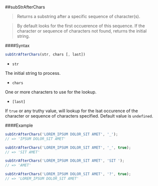 ##subStrAfterChars
>Returns a substring after a specific sequence of character(s).

>By default looks for the first occuerence of this sequence.
>If the character or sequence of characters not found, returns the initial string.

####Syntax
```js
subStrAfterChars(str, chars [, last])
```

- <code>str</code>

The initial string to process.

- <code>chars</code>

One or more characters to use for the lookup.

- <code>[last]</code>

If <code>true</code> or any truthy value, will lookup for the lsat occurence of the character or sequence of characters specified.
Default value is <code>undefined</code>.

####Example
```js
subStrAfterChars('LOREM_IPSUM DOLOR_SIT AMET', '_');
// => 'IPSUM DOLOR_SIT AMET'

subStrAfterChars('LOREM_IPSUM DOLOR_SIT AMET', '_', true);
// => 'SIT AMET'

subStrAfterChars('LOREM_IPSUM DOLOR_SIT AMET', 'SIT ');
// => 'AMET'

subStrAfterChars('LOREM_IPSUM DOLOR_SIT AMET', '?', true);
// => 'LOREM_IPSUM DOLOR_SIT AMET'
```